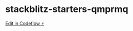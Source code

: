 # stackblitz-starters-qmprmq

[Edit in Codeflow ⚡️](https://stackblitz.com/~/github.com/litangmm/stackblitz-starters-qmprmq)